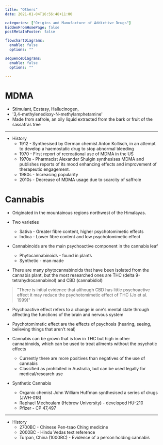 ```yaml
---
title: "Others"
date: 2021-01-04T16:56:48+11:00

categories: ["Origins and Manufacture of Addictive Drugs"]
hiddenFromHomePage: false
postMetaInFooter: false

flowchartDiagrams:
  enable: false
  options: ""

sequenceDiagrams: 
  enable: false
  options: ""

---
```


# MDMA

* Stimulant, Ecstasy, Hallucinogen, 
* '3,4-methylenedioxy-N-methylamphetamine'
* Made from safrole, an oily liquid extracted from the bark or fruit of the sassafras tree

---

* History
  * 1912 - Synthesised by German chemist Anton Kollisch, in an attempt to develop a haemostatic drug to stop abnormal bleeding
  * 1970 - First report of recreational use of MDMA in the US
  * 1970s - Pharmacist Alexander Shulgin synthesises MDMA and publishes reports of its mood enhancing effects and improvement of therapeutic engagement.
  * 1980s - Increasing popularity
  * 2010s - Decrease of MDMA usage due to scarcity of saffrole

# Cannabis


* Originated in the mountainous regions northwest of the Himalayas.
* Two varieties
  * Sativa - Greater fibre content, higher psychotomimetic effects
  * Indica - Lower fibre content and low psychotomimetic effect

* Cannabinoids are the main psychoactive component in the cannabis leaf
  * Phytocannabinoids - found in plants
  * Synthetic - man made
* There are many phytocannabinoids that have been isolated from the cannabis plant, but the most researched ones are THC (delta 9-tetrahydrocannabinol) and CBD (cannabidiol)

> "There is initial evidence that although CBD has little psychoactive effect it may reduce the psychotomimetic effect of THC (Jo et al. 1999)"

* Psychoactive effect refers to a change in one's mental state through affecting the functions of the brain and nervous system
* Psychotomimetic effect are the effects of psychosis (hearing, seeing, believing things that aren't real)

* Cannabis can be grown that is low in THC but high in other cannabinoids, which can be used to treat ailments without the psychotic effects
  * Currently there are more positives than negatives of the use of cannabis
  * Classified as prohibited in Australia, but can be used legally for medical/research use

* Synthetic Cannabis
  * Organic chemist John William Huffman synthesised a series of drugs (JWH-018)
  * Raphael Mechoulam (Hebrew University) - developed HU-210
  * Pfizer - CP 47,497
  

---

* History
  * 2700BC - Chinese Pen-tsao Ching medicine
  * 2000BC - Hindu Vedas text reference
  * Turpan, China (1000BC) - Evidence of a person holding cannabis
